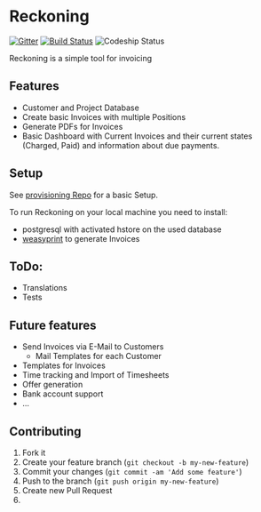 # Reckoning

[![Gitter](https://badges.gitter.im/Join%20Chat.svg)](https://gitter.im/reckoning/app?utm_source=badge&utm_medium=badge&utm_campaign=pr-badge&utm_content=badge)
[![Build Status](https://travis-ci.org/reckoning/app.png?branch=master)](https://travis-ci.org/reckoning/app)
![Codeship Status](https://codeship.com/projects/3e76bd30-839a-0132-7186-229036a4d434/status?branch=master)

Reckoning is a simple tool for invoicing

## Features
- Customer and Project Database
- Create basic Invoices with multiple Positions
- Generate PDFs for Invoices
- Basic Dashboard with Current Invoices and their current states (Charged, Paid) and information about due payments.

## Setup

See [provisioning Repo](https://github.com/reckoning/provisioning) for a basic Setup.

To run Reckoning on your local machine you need to install:

- postgresql with activated hstore on the used database
- [weasyprint](http://weasyprint.org/) to generate Invoices 

## ToDo:

- Translations
- Tests

## Future features

- Send Invoices via E-Mail to Customers
  - Mail Templates for each Customer
- Templates for Invoices
- Time tracking and Import of Timesheets
- Offer generation
- Bank account support
- ...
  
## Contributing

1. Fork it
2. Create your feature branch (`git checkout -b my-new-feature`)
3. Commit your changes (`git commit -am 'Add some feature'`)
4. Push to the branch (`git push origin my-new-feature`)
5. Create new Pull Request
6. 

